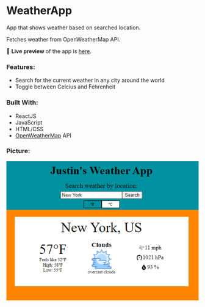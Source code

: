 # WeatherApp
App that shows weather based on searched location.

Fetches weather from OpenWeatherMap API.

🔗 **Live preview** of the app is [here](https://j-haze.github.io/Weather/).

### Features: ###

* Search for the current weather in any city around the world
* Toggle between Celcius and Fehrenheit

### Built With: ###

* ReactJS
* JavaScript
* HTML/CSS
* [OpenWeatherMap](https://openweathermap.org/) API

### Picture: ###

![Image of App](./ReadMe-Images/ReadMe1.png)
